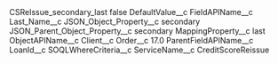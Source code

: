 <?xml version="1.0" encoding="UTF-8"?>
<CustomMetadata xmlns="http://soap.sforce.com/2006/04/metadata" xmlns:xsi="http://www.w3.org/2001/XMLSchema-instance" xmlns:xsd="http://www.w3.org/2001/XMLSchema">
    <label>CSReIssue_secondary_last</label>
    <protected>false</protected>
    <values>
        <field>DefaultValue__c</field>
        <value xsi:nil="true"/>
    </values>
    <values>
        <field>FieldAPIName__c</field>
        <value xsi:type="xsd:string">Last_Name__c</value>
    </values>
    <values>
        <field>JSON_Object_Property__c</field>
        <value xsi:type="xsd:string">secondary</value>
    </values>
    <values>
        <field>JSON_Parent_Object_Property__c</field>
        <value xsi:type="xsd:string">secondary</value>
    </values>
    <values>
        <field>MappingProperty__c</field>
        <value xsi:type="xsd:string">last</value>
    </values>
    <values>
        <field>ObjectAPIName__c</field>
        <value xsi:type="xsd:string">Client__c</value>
    </values>
    <values>
        <field>Order__c</field>
        <value xsi:type="xsd:double">17.0</value>
    </values>
    <values>
        <field>ParentFieldAPIName__c</field>
        <value xsi:type="xsd:string">LoanId__c</value>
    </values>
    <values>
        <field>SOQLWhereCriteria__c</field>
        <value xsi:nil="true"/>
    </values>
    <values>
        <field>ServiceName__c</field>
        <value xsi:type="xsd:string">CreditScoreReissue</value>
    </values>
</CustomMetadata>
